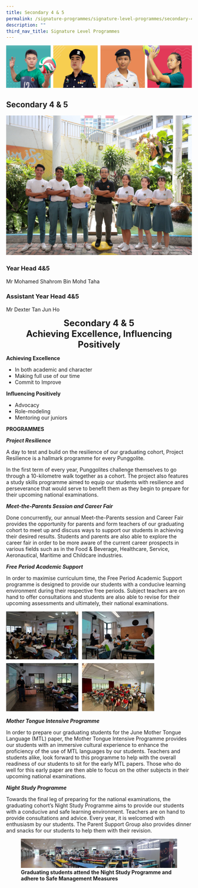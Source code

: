 ```yaml
---
title: Secondary 4 & 5
permalink: /signature-programmes/signature-level-programmes/secondary-4-n-5/
description: ""
third_nav_title: Signature Level Programmes
---
```

![](/images/Our%20School/subbanner.jpg)

## Secondary 4 & 5

![](/images/Signature%20Programmes/Signature%20Level%20Programmes/Sec%204%20n%205/5DM30899%20(2)-02.jpg)

### Year Head 4&5


Mr Mohamed Shahrom Bin Mohd Taha

  

### Assistant Year Head 4&5


Mr Dexter Tan Jun Ho

<center>
<font size=5><b>Secondary 4 & 5<br> 
	Achieving Excellence, Influencing Positively</b></font>
</center>

**Achieving Excellence**

*   In both academic and character
*   Making full use of our time
*   Commit to Improve

  

**Influencing Positively**

*   Advocacy
*   Role-modeling
*   Mentoring our juniors

  

  

**PROGRAMMES**

  

**_Project Resilience_**

  

A day to test and build on the resilience of our graduating cohort, Project Resilience is a hallmark programme for every Punggolite.

In the first term of every year, Punggolites challenge themselves to go through a 10-kilometre walk together as a cohort. The project also features a study skills programme aimed to equip our students with resilience and perseverance that would serve to benefit them as they begin to prepare for their upcoming national examinations.  

  

  

**_Meet-the-Parents Session and Career Fair_**

  

Done concurrently, our annual Meet-the-Parents session and Career Fair provides the opportunity for parents and form teachers of our graduating cohort to meet up and discuss ways to support our students in achieving their desired results. Students and parents are also able to explore the career fair in order to be more aware of the current career prospects in various fields such as in the Food & Beverage, Healthcare, Service, Aeronautical, Maritime and Childcare industries.

  

  

**_Free Period Academic Support_**

  

In order to maximise curriculum time, the Free Period Academic Support programme is designed to provide our students with a conducive learning environment during their respective free periods. Subject teachers are on hand to offer consultations and students are also able to revise for their upcoming assessments and ultimately, their national examinations.


<img src="/images/Signature%20Programmes/Signature%20Level%20Programmes/Sec%204%20n%205/sec%204%20n%205%20signature%20level%20programmes.jpg"  
     style="width:80%">


**_Mother Tongue Intensive Programme_**

  

In order to prepare our graduating students for the June Mother Tongue Language (MTL) paper, the Mother Tongue Intensive Programme provides our students with an immersive cultural experience to enhance the proficiency of the use of MTL languages by our students. Teachers and students alike, look forward to this programme to help with the overall readiness of our students to sit for the early MTL papers. Those who do well for this early paper are then able to focus on the other subjects in their upcoming national examinations.

  

  

**_Night Study Programme_**

  

Towards the final leg of preparing for the national examinations, the graduating cohort’s Night Study Programme aims to provide our students with a conducive and safe learning environment. Teachers are on hand to provide consultations and advice. Every year, it is welcomed with enthusiasm by our students. The Parent Support Group also provides dinner and snacks for our students to help them with their revision.

<figure>
<img src="/images/Signature%20Programmes/Signature%20Level%20Programmes/Sec%204%20n%205/nightstudy02.jpg">
<figcaption> <strong> Graduating students attend the Night Study Programme and adhere to Safe Management Measures</strong> </figcaption>
</figure>